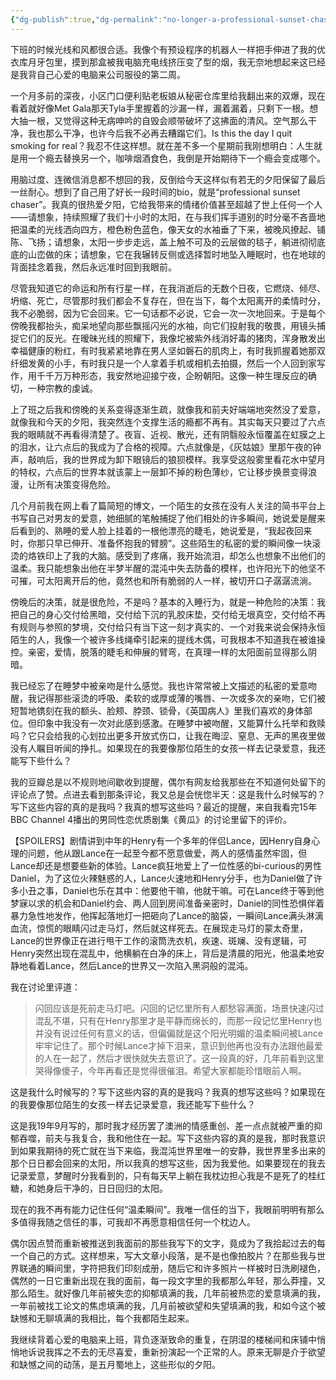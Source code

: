 ```yaml
---
{"dg-publish":true,"dg-permalink":"no-longer-a-professional-sunset-chaser","permalink":"/no-longer-a-professional-sunset-chaser/"}
---
```



下班的时候光线和风都很合适。我像个有预设程序的机器人一样把手伸进了我的优衣库月牙包里，摸到那盒被我电脑充电线挤压变了型的烟，我无奈地想起来这已经是我背自己心爱的电脑来公司服役的第二周。

一个月多前的深夜，小区门口便利贴老板娘从秘密仓库里给我翻出来的双爆，现在看着就好像Met Gala那天Tyla手里握着的沙漏一样，漏着漏着，只剩下一根。想大抽一根，又觉得这种无病呻吟的自毁会顺带破坏了这拂面的清风。空气那么干净，我也那么干净，也许今后我不必再去糟蹋它们。Is this the day I quit smoking for real？我忍不住这样想。就在差不多一个星期前我刚想明白：人生就是用一个瘾去替换另一个，咖啡烟酒食色，我倒是开始期待下一个瘾会变成哪个。

用脑过度、连微信消息都不想回的我，反倒给今天这样似有若无的夕阳保留了最后一丝耐心。想到了自己用了好长一段时间的bio，就是“professional sunset chaser”。我真的很热爱夕阳，它给我带来的情绪价值甚至超越了世上任何一个人——请想象，持续照耀了我们十小时的太阳，在与我们挥手道别的时分毫不吝啬地把温柔的光线洒向四方，橙色粉色蓝色，像天女的水袖垂了下来，被晚风撩起、铺陈、飞扬；请想象，太阳一步步走远，盖上触不可及的云层做的毯子，躺进彻彻底底的山峦做的床；请想象，它在我辗转反侧或选择暂时地坠入睡眠时，也在地球的背面挂念着我，然后永远准时回到我眼前。

尽管我知道它的命运和所有行星一样，在我消逝后的无数个日夜，它燃烧、倾尽、坍缩、死亡，尽管那时我们都会不复存在，但在当下，每个太阳离开的柔情时分，我不必脆弱，因为它会回来。它一句话都不必说，它会一次一次地回来。于是每个傍晚我都抬头，痴呆地望向那些飘摇闪光的水袖，向它们投射我的敬畏，用镜头捕捉它们的反光。在暧昧光线的照耀下，我像坨被紫外线消好毒的猪肉，浑身散发出幸福健康的粉红，有时我紧紧地靠在男人坚如磐石的肌肉上，有时我抓握着她那双纤细发黄的小手，有时我只是一个人拿着手机或相机去拍摄，然后一个人回到家写作，用千千万万种形态，我安然地迎接宁夜，企盼朝阳。这像一种生理反应的确切，一种宗教的虔诚。

上了班之后我和傍晚的关系变得逐渐生疏，就像我和前夫好端端地突然没了爱意，就像我和今天的夕阳，我突然连个支撑生活的瘾都不再有。其实每天只要过了六点我的眼睛就不再看得清楚了。夜盲、近视、散光，还有阴翳般永恒覆盖在虹膜之上的泪水，让六点后的我成为了合格的视障。六点就像是，《灰姑娘》里那午夜的钟声，敲响后，我的世界成为卸下眼镜后的狼狈模样。我享受这般雾里看花水中望月的特权，六点后的世界本就该蒙上一层卸不掉的粉色薄纱，它让移步换景变得浪漫，让所有决策变得危险。

几个月前我在网上看了篇简短的博文，一个陌生的女孩在没有人关注的简书平台上书写自己对男友的爱意，她细腻的笔触捕捉了他们相处的许多瞬间，她说爱是醒来后看到的、熟睡的爱人脸上挂着的一根他漂亮的睫毛，她说爱是，“我起夜回来时，你那只早已伸开、准备怀抱我的臂膀”。这些陌生的私密的爱的瞬间像一块滚烫的烙铁印上了我的大脑。感受到了疼痛，我开始流泪，却怎么也想象不出他们的温柔。我只能想象出他在半梦半醒的混沌中失去防备的模样，也许阳光下的他坚不可摧，可太阳离开后的他，竟然也和所有脆弱的人一样，被切开口子潺潺流淌。

傍晚后的决策，就是很危险，不是吗？基本的入睡行为，就是一种危险的决策：我把自己的身心交付给黑暗，交付给下沉的乳胶床垫，交付给无垠真空，交付给不再有规则与参照的梦境，交付给只有当下这一刻才真实的、一个对我来说会保持永恒陌生的人，我像一个被许多线绳牵引起来的提线木偶，可我根本不知道我在被谁操控。亲密，爱情，脱落的睫毛和伸展的臂弯，在真理一样的太阳面前显得那么阴暗。

我已经忘了在睡梦中被亲吻是什么感觉。我也许常常被上文描述的私密的爱意吻醒，我记得那些滚烫的呼吸、柔软的或厚或薄的嘴唇、一次或多次的亲吻，它们被短暂地镌刻在我的额头、脸颊、脖颈、锁骨，《英国病人》里我们喜欢的身体部位。但印象中我没有一次对此感到感激。在睡梦中被吻醒，又能算什么托举和救赎吗？它只会给我的心划拉出更多开放式伤口，让我在晦涩、窒息、无声的黑夜里做没有人瞩目听闻的挣扎。如果现在的我要像那位陌生的女孩一样去记录爱意，我还能写下些什么？

我的豆瓣总是以不规则地间歇收到提醒，偶尔有网友给我那些在不知道何处留下的评论点了赞。点进去看到那条评论，我又总是会恍惚半天：这是我什么时候写的？写下这些内容的真的是我吗？我真的想写这些吗？最近的提醒，来自我看完15年BBC Channel 4播出的男同性恋优质剧集《黄瓜》的讨论里留下的评价。

【SPOILERS】剧情讲到中年的Henry有一个多年的伴侣Lance，因Henry自身心理的问题，他从跟Lance在一起至今都不愿意做爱，两人的感情虽然牢固，但Lance却还是想要些新的体验。Lance疯狂地爱上了一位性感的bi-curious的男性Daniel，为了这位火辣魅惑的人，Lance火速地和Henry分手，也为Daniel做了许多小丑之事，Daniel也乐在其中：他要他干嘛，他就干嘛。可在Lance终于等到他梦寐以求的机会和Daniel约会、两人回到房间准备亲密时，Daniel的同性恐惧伴着暴力急性地发作，他挥起落地灯一把砸向了Lance的脑袋，一瞬间Lance满头淋漓血流，惊慌的眼睛闪过走马灯，然后就这样死去。在展现走马灯的蒙太奇里，Lance的世界像正在进行甩干工作的滚筒洗衣机，疾速、斑斓、没有逻辑，可Henry突然出现在混乱中，他横躺在白净的床上，背后是清晨的阳光，他温柔地安静地看着Lance，然后Lance的世界又一次陷入黑洞般的混沌。

我在讨论里评道：

>闪回应该是死前走马灯吧。闪回的记忆里所有人都愁容满面，场景快速闪过混乱不堪，只有在Henry那里才是平静而绵长的，而那一段记忆里Henry也并没有说过任何有意义的话，但偏偏就是这个阳光明媚的温柔瞬间被Lance牢牢记住了。那个时候Lance才掉下泪来，意识到他再也没有办法跟他最爱的人在一起了，然后才很快就失去意识了。这一段真的好，几年前看到这里哭得像傻子，今年再看还是觉得很催泪。希望大家都能珍惜眼前人啊。

这是我什么时候写的？写下这些内容的真的是我吗？我真的想写这些吗？如果现在的我要像那位陌生的女孩一样去记录爱意，我还能写下些什么？

这是我19年9月写的，那时我才经历罢了澳洲的情感重创、差一点点就被严重的抑郁吞噬，前夫与我复合，我和他住在一起。写下这些内容的真的是我，那时我意识到如果我期待的死亡就在当下来临，我混沌世界里唯一的安静，我世界里多出来的那个日日都会回来的太阳，所以我真的想写这些，因为我爱他。如果要现在的我去记录爱意，梦醒时分我看到的，只有每天早上躺在我枕边担心我是不是死了的桂红糖，和她身后干净的，日日回归的太阳。

现在的我不再有能力记住任何“温柔瞬间”。我唯一信任的当下，我眼前明明有那么多值得我随之信任的事，可我却不再愿意相信任何一个枕边人。

偶尔因点赞而重新被推送到我面前的那些我写下的文字，竟成为了我拾起过去的每一个自己的方式。这样想来，写大文章小段落，是不是也像拍胶片？在那些我与世界联通的瞬间里，字符把我们印刻成册，随后它和许多照片一样被时日洗刷褪色，偶然的一日它重新出现在我的面前，每一段文字里的我都那么年轻，那么莽撞，又那么陌生。就好像几年前被失恋的抑郁填满的我，几年前被热恋的爱意填满的我，一年前被找工论文的焦虑填满的我，几月前被欲望和失望填满的我，和如今这个被缺憾和无聊填满的我相比，每个我都陌生起来。

我继续背着心爱的电脑来上班，背负逐渐致命的重复，在阴湿的楼梯间和床铺中悄悄地诉说我挥之不去的无尽喜爱，重新扮演起一个正常的人。原来无聊是介于欲望和缺憾之间的动荡，是五月蜀地上，这些形似的夕阳。